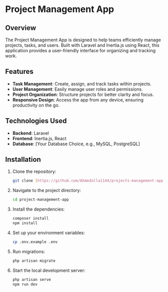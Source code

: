 # Project Management App

## Overview

The Project Management App is designed to help teams efficiently manage projects, tasks, and users. Built with Laravel and Inertia.js using React, this application provides a user-friendly interface for organizing and tracking work.

## Features

- **Task Management**: Create, assign, and track tasks within projects.
- **User Management**: Easily manage user roles and permissions.
- **Project Organization**: Structure projects for better clarity and focus.
- **Responsive Design**: Access the app from any device, ensuring productivity on the go.

## Technologies Used

- **Backend**: Laravel
- **Frontend**: Inertia.js, React
- **Database**: [Your Database Choice, e.g., MySQL, PostgreSQL]

## Installation

1. Clone the repository:
   ```bash
   git clone [https://github.com/Ahmedalla1144/projects-management-app.git]

2. Navigate to the project directory:
    ```bash
    cd project-management-app

3. Install the dependencies:
    ```bash
    composer install
    npm install

4. Set up your environment variables:
    ```bash
    cp .env.example .env

5. Run migrations:
    ```bash
    php artisan migrate

6. Start the local development server:
    ```bash
    php artisan serve
    npm run dev
